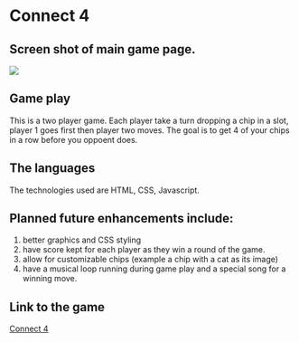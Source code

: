 # Connect 4

## Screen shot of main game page.
<img src="https://i.imgur.com/4iJ9LlF.png"/>





## Game play 
This is a two player game.  Each player take a turn dropping a chip in a slot, player 1 goes first then player two moves.  The goal is to get 4 of your chips in a row before you oppoent does.  

## The languages
The technologies used are HTML, CSS, Javascript.

## Planned future enhancements include:
1. better graphics and CSS styling
2. have score kept for each player as they win a round of the game.
3. allow for customizable chips (example a chip with a cat as its image)
4. have a musical loop running during game play and a special song for a winning move.

## Link to the game
[Connect 4](https://jamesgarcia2020.github.io/Connect4/)


